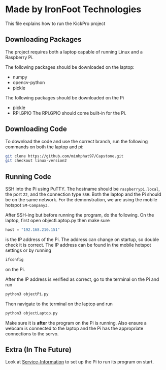 # Made by IronFoot Technologies
This file explains how to run the KickPro project

## Downloading Packages
The project requires both a laptop capable of running Linux and a Raspberry Pi.

The following packages should be downloaded on the laptop:
- numpy
- opencv-python
- pickle

The following packages should be downloaded on the Pi
- pickle
- RPi.GPIO
The RPi.GPIO should come built-in for the Pi.

## Downloading Code
To download the code and use the correct branch, run the following commands on both the laptop and pi:
```bash
git clone https://github.com/minhphat97/Capstone.git
git checkout linux-version2
```

## Running Code
SSH into the Pi using PuTTY. The hostname should be ```raspberrypi.local```, the port ```22```, and the connection type ```SSH```. Both the laptop and the Pi should be on the same network. For the demonstration, we are using the mobile hotspot ```SM-Company3```. 

After SSH-ing but before running the program, do the following. On the laptop, first open objectLaptop.py then make sure
```python
host = "192.168.210.151"
```
is the IP address of the Pi. The address can change on startup, so double check it is correct. The IP address can be found in the mobile hotspot settings or by running
```bash
ifconfig
```
on the Pi. 

After the IP address is verified as correct, go to the terminal on the Pi and run
```bash
python3 objectPi.py
```
Then navigate to the terminal on the laptop and run 
```bash
python3 objectLaptop.py
```
Make sure it is **after** the program on the Pi is running. Also ensure a webcam is connected to the laptop and the Pi has the appropriate connections to the servo.

## Extra (In The Future)
Look at [Service-Information](objectPiservice-Information.md) to set up the Pi to run its program on start.
